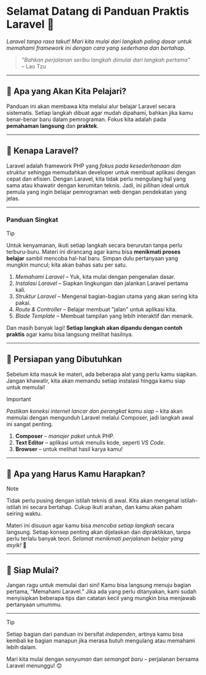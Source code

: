 # Selamat Datang di Panduan Praktis Laravel 🎉

_Laravel tanpa rasa takut! Mari kita mulai dari langkah paling dasar untuk memahami framework ini dengan cara yang sederhana dan bertahap._

> _"Bahkan perjalanan seribu langkah dimulai dari langkah pertama"_  
> – Lao Tzu

---

## 🎯 Apa yang Akan Kita Pelajari?

Panduan ini akan membawa kita melalui alur belajar Laravel secara sistematis. Setiap langkah dibuat agar mudah dipahami, bahkan jika kamu benar-benar baru dalam pemrograman. Fokus kita adalah pada **pemahaman langsung** dan **praktek**.

---

## 🌟 Kenapa Laravel?

Laravel adalah framework PHP yang _fokus pada kesederhanaan dan struktur_ sehingga memudahkan developer untuk membuat aplikasi dengan cepat dan efisien. Dengan Laravel, kita tidak perlu mengulang hal yang sama atau khawatir dengan kerumitan teknis. Jadi, ini pilihan ideal untuk pemula yang ingin belajar pemrograman web dengan pendekatan yang jelas.

---

### Panduan Singkat

> [!TIP]  
> Untuk kenyamanan, ikuti setiap langkah secara berurutan tanpa perlu terburu-buru. Materi ini dirancang agar kamu bisa **menikmati proses belajar** sambil mencoba hal-hal baru. Simpan dulu pertanyaan yang mungkin muncul; kita akan bahas satu per satu.

1. _Memahami Laravel_ – Yuk, kita mulai dengan pengenalan dasar.
2. _Instalasi Laravel_ – Siapkan lingkungan dan jalankan Laravel pertama kali.
3. _Struktur Laravel_ – Mengenal bagian-bagian utama yang akan sering kita pakai.
4. _Route & Controller_ – Belajar membuat "jalan" untuk aplikasi kita.
5. _Blade Template_ – Membuat tampilan yang lebih interaktif dan menarik.

Dan masih banyak lagi! **Setiap langkah akan dipandu dengan contoh praktis** agar kamu bisa langsung melihat hasilnya.

---

## 🎒 Persiapan yang Dibutuhkan

Sebelum kita masuk ke materi, ada beberapa alat yang perlu kamu siapkan. Jangan khawatir, kita akan memandu setiap instalasi hingga kamu siap untuk memulai!

> [!IMPORTANT]  
> _Pastikan koneksi internet lancar dan perangkat kamu siap_ – kita akan memulai dengan mengunduh Laravel melalui Composer, jadi langkah awal ini sangat penting.

1. **Composer** – _manajer paket_ untuk PHP.
2. **Text Editor** – aplikasi untuk menulis kode, seperti _VS Code_.
3. **Browser** – untuk melihat hasil karya kamu!

---

## 📜 Apa yang Harus Kamu Harapkan?

> [!NOTE]  
> Tidak perlu pusing dengan istilah teknis di awal. Kita akan mengenal istilah-istilah ini secara bertahap. Cukup ikuti arahan, dan kamu akan paham seiring waktu.

Materi ini disusun agar kamu bisa _mencoba setiap langkah_ secara langsung. Setiap konsep penting akan dijelaskan dan dipraktikkan, tanpa perlu terlalu banyak teori. _Selamat menikmati perjalanan belajar yang asyik!_ 🥳

---

## 🚀 Siap Mulai?

Jangan ragu untuk memulai dari sini! Kamu bisa langsung menuju bagian pertama, “Memahami Laravel.” Jika ada yang perlu ditanyakan, kami sudah menyisipkan beberapa tips dan catatan kecil yang mungkin bisa menjawab pertanyaan umummu.

---

> [!TIP]  
> Setiap bagian dari panduan ini bersifat _independen_, artinya kamu bisa kembali ke bagian manapun jika merasa butuh mengulang atau memahami lebih dalam.

Mari kita mulai dengan _senyuman_ dan _semangat baru_ – perjalanan bersama Laravel menunggu! 😊

